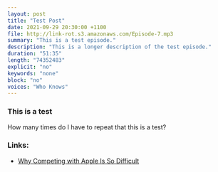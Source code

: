 ```yaml
---
layout: post
title: "Test Post"
date: 2021-09-29 20:30:00 +1100
file: http://link-rot.s3.amazonaws.com/Episode-7.mp3
summary: "This is a test episode."
description: "This is a longer description of the test episode."
duration: "51:35" 
length: "74352483"
explicit: "no" 
keywords: "none"
block: "no" 
voices: "Who Knows"
---
```


### This is a test

How many times do I have to repeat that this is a test?

### Links: 

- [Why Competing with Apple Is So Difficult](http://techland.time.com/2011/07/01/why-competing-with-apple-is-so-difficult/)
